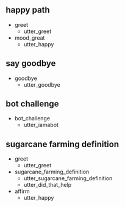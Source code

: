 ## happy path
* greet
  - utter_greet
* mood_great
  - utter_happy

## say goodbye
* goodbye
  - utter_goodbye

## bot challenge
* bot_challenge
  - utter_iamabot
  
## sugarcane farming definition
* greet
  - utter_greet
* sugarcane_farming_definition
  - utter_sugarcane_farming_definition
  - utter_did_that_help
* affirm
  - utter_happy
